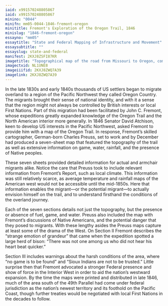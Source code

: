 ```yaml
---
iaid: x991570248805867
iaid: x991570248805867
minino: "0044"
minifn: mm05-0044-1846-fremont-oregon
minititle: Fremont's Exploration of the Oregon Trail, 1846
minislug: "1846-fremont-oregon"
essayno: "mm05"
essaytitle: "State and Federal Mapping of Infrastructure and Movement"
essaysubtitle: ""
essayslug: state-and-federal
manifest: 2KXJ8ZSFI87KR
imagetitle: "Topographical map of the road from Missouri to Oregon, commencing at the mouth of the Kansas in the Missouri River and ending at the mouth of the..."
imagectxid: NL1UNE8
imageiiifid: 2KXJ8ZWQ7A39
imagelink: 2KXJ8ZWQ7A39
---
```


In the late 1830s and early 1840s thousands of US settlers began to migrate overland to a region of the Pacific Northwest they called Oregon Country. The migrants brought their sense of national identity, and with it a sense that the region might not always be controlled by British interests or local First Nations. Part of this migration had been facilitated by John C. Fremont, whose expeditions greatly expanded knowledge of the Oregon Trail and the North American interior more generally. In 1846 Senator David Atchison, keen to develop US interests in the Pacific Northwest, asked Fremont to provide him with a map of the Oregon Trail. In response, Fremont’s skilled cartographer, German-born Charles Preuss, set to work and by December had produced a seven-sheet map that featured the topography of the trail as well as extensive information on game, water, rainfall, and the presence of Native peoples.

These seven sheets provided detailed information for actual and armchair migrants alike. Notice the care that Preuss took to include relevant information from Fremont’s Report, such as local climate. This information was still relatively scarce, as average temperature and rainfall maps of the American west would not be accessible until the mid-1850s. Here that information enables the migrant—or the potential migrant—to actually envision himself on the trail, and to understand firsthand the conditions of the overland journey.

Each of the seven sections details not just the topography, but the presence or absence of fuel, game, and water. Preuss also included the map with Fremont’s discussions of Native Americans, and the potential danger that they posed to migrants. With these lengthy asides the Preuss maps capture at least some of the drama of the West. On Section II Fremont describes the “strange emotion of grandeur” that came when the expedition spotted a large herd of bison: “There was not one among us who did not hear his heart beat quicker.”

Section III includes warnings about the harsh conditions of the area, where “no game is to be found” and “Sioux Indians are not to be trusted.” Little surprise then that Fremont advocated a stronger Federal presence and show of force in the Interior West in order to aid the nation’s westward expansion. By the time the maps were printed and distributed in late 1846, much of the area south of the 49th Parallel had come under federal jurisdiction as the nation’s newest territory and its foothold on the Pacific Coast, though further treaties would be negotiated with local First Nations in the decades to follow.
